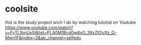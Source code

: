 # coolsite

this is the study project wich I do by watching tutotial on Youtube https://www.youtube.com/watch?v=FyTL1bnUx5I&list=PLA0M1Bcd0w8xO_39zZll2u1lz_Q-Mwn1F&index=2&ab_channel=selfedu
